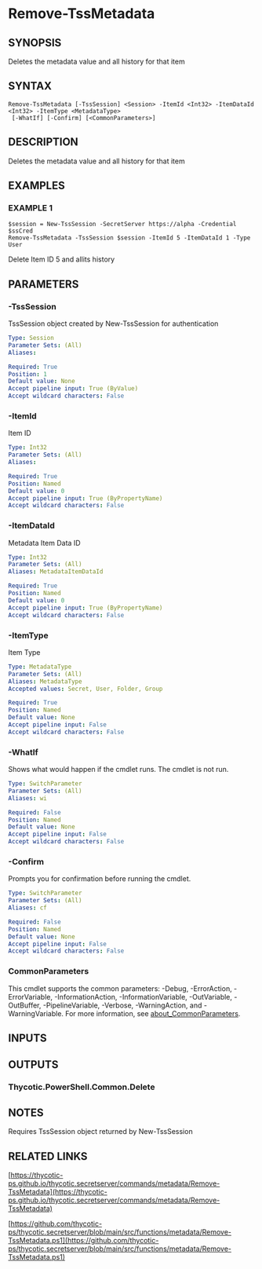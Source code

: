 # Remove-TssMetadata

## SYNOPSIS
Deletes the metadata value and all history for that item

## SYNTAX

```
Remove-TssMetadata [-TssSession] <Session> -ItemId <Int32> -ItemDataId <Int32> -ItemType <MetadataType>
 [-WhatIf] [-Confirm] [<CommonParameters>]
```

## DESCRIPTION
Deletes the metadata value and all history for that item

## EXAMPLES

### EXAMPLE 1
```
$session = New-TssSession -SecretServer https://alpha -Credential $ssCred
Remove-TssMetadata -TssSession $session -ItemId 5 -ItemDataId 1 -Type User
```

Delete Item ID 5 and allits history

## PARAMETERS

### -TssSession
TssSession object created by New-TssSession for authentication

```yaml
Type: Session
Parameter Sets: (All)
Aliases:

Required: True
Position: 1
Default value: None
Accept pipeline input: True (ByValue)
Accept wildcard characters: False
```

### -ItemId
Item ID

```yaml
Type: Int32
Parameter Sets: (All)
Aliases:

Required: True
Position: Named
Default value: 0
Accept pipeline input: True (ByPropertyName)
Accept wildcard characters: False
```

### -ItemDataId
Metadata Item Data ID

```yaml
Type: Int32
Parameter Sets: (All)
Aliases: MetadataItemDataId

Required: True
Position: Named
Default value: 0
Accept pipeline input: True (ByPropertyName)
Accept wildcard characters: False
```

### -ItemType
Item Type

```yaml
Type: MetadataType
Parameter Sets: (All)
Aliases: MetadataType
Accepted values: Secret, User, Folder, Group

Required: True
Position: Named
Default value: None
Accept pipeline input: False
Accept wildcard characters: False
```

### -WhatIf
Shows what would happen if the cmdlet runs.
The cmdlet is not run.

```yaml
Type: SwitchParameter
Parameter Sets: (All)
Aliases: wi

Required: False
Position: Named
Default value: None
Accept pipeline input: False
Accept wildcard characters: False
```

### -Confirm
Prompts you for confirmation before running the cmdlet.

```yaml
Type: SwitchParameter
Parameter Sets: (All)
Aliases: cf

Required: False
Position: Named
Default value: None
Accept pipeline input: False
Accept wildcard characters: False
```

### CommonParameters
This cmdlet supports the common parameters: -Debug, -ErrorAction, -ErrorVariable, -InformationAction, -InformationVariable, -OutVariable, -OutBuffer, -PipelineVariable, -Verbose, -WarningAction, and -WarningVariable. For more information, see [about_CommonParameters](http://go.microsoft.com/fwlink/?LinkID=113216).

## INPUTS

## OUTPUTS

### Thycotic.PowerShell.Common.Delete
## NOTES
Requires TssSession object returned by New-TssSession

## RELATED LINKS

[https://thycotic-ps.github.io/thycotic.secretserver/commands/metadata/Remove-TssMetadata](https://thycotic-ps.github.io/thycotic.secretserver/commands/metadata/Remove-TssMetadata)

[https://github.com/thycotic-ps/thycotic.secretserver/blob/main/src/functions/metadata/Remove-TssMetadata.ps1](https://github.com/thycotic-ps/thycotic.secretserver/blob/main/src/functions/metadata/Remove-TssMetadata.ps1)

